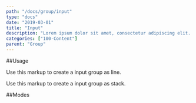 ```yaml
---
path: "/docs/group/input"
type: "docs"
date: "2019-03-01"
title: "Input"
description: "Lorem ipsum dolor sit amet, consectetur adipiscing elit. Nunc tempus laoreet leo sit amet iaculis."
categories: ["100-Content"]
parent: "Group"
---
```


##Usage

Use this markup to create a input group as line.

<script type="text/plain" class="language-markup">
  <div class="group">
  
    <div class="group_inner">
      <button type="button" class="btn">
        <span><!-- content --></span>
      </button>
    </div>

    <input type="text" class="form-item">

    <div class="group_inner">
      <button type="button" class="btn">
        <span><!-- content --></span>
      </button>
    </div>
    
  </div>
</script>

Use this markup to create a input group as stack.

<script type="text/plain" class="language-markup">
  <div class="group">
  
    <div class="group_inner">
      <button type="button" class="btn">
        <span><!-- content --></span>
      </button>
      <button type="button" class="btn">
        <span><!-- content --></span>
      </button>
    </div>

    <input type="text" class="form-item">
    
    <div class="group_inner">
      <button type="button" class="btn">
        <span><!-- content --></span>
      </button>
      <button type="button" class="btn">
        <span><!-- content --></span>
      </button>
    </div>
    
  </div>
</script>

##Modes

<demo>
  <demovanilla src="demos/inline/demos/group/input-line">
  </demovanilla>
  <demovanilla src="demos/inline/demos/group/input-stack">
  </demovanilla>
</demo>

